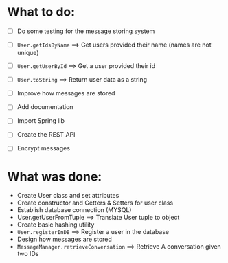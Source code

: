 # **What to do:**

- [ ] Do some testing for the message storing system
- [ ] ```User.getIdsByName``` ==> Get users provided their name (names are not unique)
- [ ] ```User.getUserById```  ==> Get a user provided their id
- [ ] ```User.toString```     ==> Return user data as a string
- [ ] Improve how messages are stored
- [ ] Add documentation
- [ ] Import Spring lib
- [ ] Create the REST API
- [ ] Encrypt messages




# **What was done:**

* Create User class and set attributes
* Create constructor and Getters & Setters for user class
* Establish database connection (MYSQL)
* User.getUserFromTuple ==> Translate User tuple to object
* Create basic hashing utility
* ```User.registerInDB``` ==> Register a user in the database
* Design how messages are stored
* ```MessageManager.retrieveConversation``` ==> Retrieve A conversation given two IDs